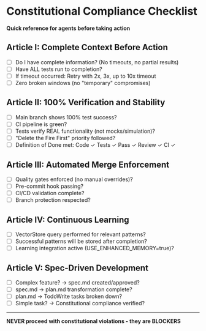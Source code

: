 # Constitutional Compliance Checklist

**Quick reference for agents before taking action**

## Article I: Complete Context Before Action
- [ ] Do I have complete information? (No timeouts, no partial results)
- [ ] Have ALL tests run to completion?
- [ ] If timeout occurred: Retry with 2x, 3x, up to 10x timeout
- [ ] Zero broken windows (no "temporary" compromises)

## Article II: 100% Verification and Stability
- [ ] Main branch shows 100% test success?
- [ ] CI pipeline is green?
- [ ] Tests verify REAL functionality (not mocks/simulation)?
- [ ] "Delete the Fire First" priority followed?
- [ ] Definition of Done met: Code ✓ Tests ✓ Pass ✓ Review ✓ CI ✓

## Article III: Automated Merge Enforcement
- [ ] Quality gates enforced (no manual overrides)?
- [ ] Pre-commit hook passing?
- [ ] CI/CD validation complete?
- [ ] Branch protection respected?

## Article IV: Continuous Learning
- [ ] VectorStore query performed for relevant patterns?
- [ ] Successful patterns will be stored after completion?
- [ ] Learning integration active (USE_ENHANCED_MEMORY=true)?

## Article V: Spec-Driven Development
- [ ] Complex feature? → spec.md created/approved?
- [ ] spec.md → plan.md transformation complete?
- [ ] plan.md → TodoWrite tasks broken down?
- [ ] Simple task? → Constitutional compliance verified?

---

**NEVER proceed with constitutional violations - they are BLOCKERS**
